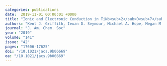 ```yaml
---
categories: publications
date:  2019-11-01 00:00:01 +0000
title: "Ionic and Electronic Conduction in TiNb<sub>2</sub>O<sub>7</sub>"
authors: "Kent J. Griffith, Ieuan D. Seymour, Michael A. Hope, Megan M. Butala, Leo K. Lamontagne, Molleigh B. Preefer, Can P. Koçer, Graeme Henkelman, Andrew J. Morris, Matthew J. Cliffe, Siân E. Dutton, Clare P. Grey"
journal: "J. Am. Chem. Soc"
year: "2019"
volume: "141"
issue: "42"
pages: "17606-17625"
doi: "/10.1021/jacs.9b06669"
oa: "/10.1021/jacs.9b06669"
---
```

